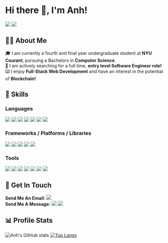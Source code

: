 # Hi there 👋, I'm Anh!

[<img src="https://img.shields.io/badge/linkedin-%230077B5.svg?style=for-the-badge&logo=linkedin&logoColor=white"/>](https://www.linkedin.com/in/anhtrr/)
 [<img src="https://img.shields.io/badge/AT-PERSONAL%20WEBSITE-4cb361?style=for-the-badge"/>]()
 
## 👨‍🎓 About Me
 🎓 I am currently a fourth and final year undergraduate student at **NYU Courant**, pursuing a Bachelors in **Computer Science**.   
 👔 I am actively searching for a full time, **entry level Software Engineer role!**     
 ⌨️ I enjoy **Full-Stack Web Development** and have an interest in the potential of **Blockchain!**     
 
## 🔧 Skills

### Languages
[<img src="https://img.shields.io/badge/C-00599C?style=for-the-badge&logo=c&logoColor=white"/>]()
[<img src="https://img.shields.io/badge/C%2B%2B-00599C?style=for-the-badge&logo=c%2B%2B&logoColor=white"/>]()
[<img src="https://img.shields.io/badge/java-%23ED8B00.svg?style=for-the-badge&logo=java&logoColor=white"/>]()
[<img src="https://img.shields.io/badge/HTML5-E34F26?style=for-the-badge&logo=html5&logoColor=white"/>]()
[<img src="https://img.shields.io/badge/CSS3-1572B6?style=for-the-badge&logo=css3&logoColor=white"/>]()
[<img src="https://img.shields.io/badge/JavaScript-323330?style=for-the-badge&logo=javascript&logoColor=F7DF1E"/>]()
[<img src="https://img.shields.io/badge/python-3670A0?style=for-the-badge&logo=python&logoColor=ffdd54"/>]()    

### Frameworks / Platforms / Libraries
[<img src="https://img.shields.io/badge/react-%2320232a.svg?style=for-the-badge&logo=react&logoColor=%2361DAFB"/>]()
[<img src="https://img.shields.io/badge/MUI-%230081CB.svg?style=for-the-badge&logo=mui&logoColor=white"/>]()
[<img src="https://img.shields.io/badge/NPM-%23000000.svg?style=for-the-badge&logo=npm&logoColor=white"/>]()
[<img src="https://img.shields.io/badge/node.js-6DA55F?style=for-the-badge&logo=node.js&logoColor=white"/>]()
[<img src="https://img.shields.io/badge/redux-%23593d88.svg?style=for-the-badge&logo=redux&logoColor=white"/>]()

### Tools
[<img src="https://img.shields.io/badge/git-%23F05033.svg?style=for-the-badge&logo=git&logoColor=white"/>]()
[<img src="https://img.shields.io/badge/github-%23121011.svg?style=for-the-badge&logo=github&logoColor=white"/>]()
[<img src="https://img.shields.io/badge/heroku-%23430098.svg?style=for-the-badge&logo=heroku&logoColor=white"/>]()
[<img src="https://img.shields.io/badge/jira-%230A0FFF.svg?style=for-the-badge&logo=jira&logoColor=white"/>]()
[<img src="https://img.shields.io/badge/confluence-%23172BF4.svg?style=for-the-badge&logo=confluence&logoColor=white"/>]()
[<img src="https://img.shields.io/badge/Slack-4A154B?style=for-the-badge&logo=slack&logoColor=white"/>]()
[<img src="https://img.shields.io/badge/Visual%20Studio%20Code-0078d7.svg?style=for-the-badge&logo=visual-studio-code&logoColor=white"/>]()

## 📳 Get In Touch
**Send Me An Email:** [<img src="https://img.shields.io/badge/Gmail-D14836?style=for-the-badge&logo=gmail&logoColor=white"/>](mailto:anhtrr7@gmail.com)    
**Send Me A Message:** [<img src="https://img.shields.io/badge/WhatsApp-25D366?style=for-the-badge&logo=whatsapp&logoColor=white"/>](https://api.whatsapp.com/send?phone=84901795688) [<img src="https://img.shields.io/badge/Telegram-2CA5E0?style=for-the-badge&logo=telegram&logoColor=white"/>](https://t.me/Anhtrr)    

## 📊 Profile Stats
![Anh's GitHub stats](https://github-readme-stats.vercel.app/api?username=Anhtrr&count_private=true&title_color=1e1e1e)
[![Top Langs](https://github-readme-stats.vercel.app/api/top-langs/?username=Anhtrr&langs_count=4&theme=transparent&title_color=1e1e1e)](https://github.com/anuraghazra/github-readme-stats)


<!--
**Anhtrr/Anhtrr** is a ✨ _special_ ✨ repository because its `README.md` (this file) appears on your GitHub profile.

Here are some ideas to get you started:

- 🔭 I’m currently working on ...
-  I’m currently learning ...
- 👯 I’m looking to collaborate on ...
- 🤔 I’m looking for help with ...
- 💬 Ask me about ...
- 📫 How to reach me: ...
- 😄 Pronouns: ...
- ⚡ Fun fact: ...
-->
